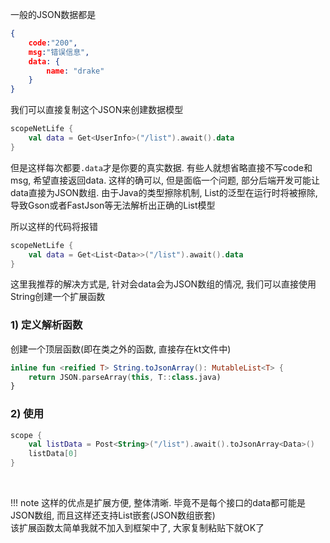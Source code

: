 一般的JSON数据都是
```json
{
    code:"200",
    msg:"错误信息",
    data: {
        name: "drake"
    }
}
```

我们可以直接复制这个JSON来创建数据模型
```kotlin
scopeNetLife {
    val data = Get<UserInfo>("/list").await().data
}
```

但是这样每次都要`.data`才是你要的真实数据. 有些人就想省略直接不写code和msg, 希望直接返回data. 这样的确可以, 但是面临一个问题, 部分后端开发可能让data直接为JSON数组.
由于Java的类型擦除机制, List的泛型在运行时将被擦除, 导致Gson或者FastJson等无法解析出正确的List模型

所以这样的代码将报错
```kotlin
scopeNetLife {
    val data = Get<List<Data>>("/list").await().data
}
```

这里我推荐的解决方式是, 针对会data会为JSON数组的情况, 我们可以直接使用String创建一个扩展函数

### 1) 定义解析函数

创建一个顶层函数(即在类之外的函数, 直接存在kt文件中)
```kotlin
inline fun <reified T> String.toJsonArray(): MutableList<T> {
    return JSON.parseArray(this, T::class.java)
}
```

### 2) 使用

```kotlin
scope {
    val listData = Post<String>("/list").await().toJsonArray<Data>()
    listData[0]
}
```
<br>

!!! note
    这样的优点是扩展方便, 整体清晰. 毕竟不是每个接口的data都可能是JSON数组, 而且这样还支持List嵌套(JSON数组嵌套)<br>
    该扩展函数太简单我就不加入到框架中了, 大家复制粘贴下就OK了